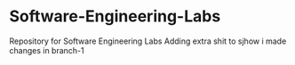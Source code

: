# Software-Engineering-Labs
Repository for Software Engineering Labs
Adding extra shit to sjhow i made changes in branch-1
